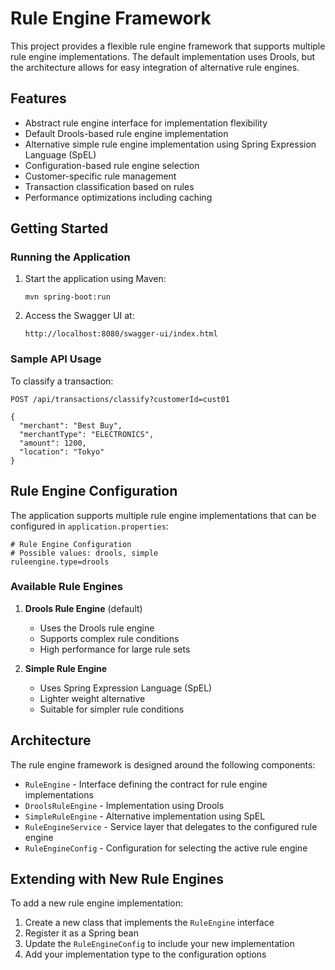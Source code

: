 # Rule Engine Framework

This project provides a flexible rule engine framework that supports multiple rule engine implementations. The default implementation uses Drools, but the architecture allows for easy integration of alternative rule engines.

## Features

- Abstract rule engine interface for implementation flexibility
- Default Drools-based rule engine implementation
- Alternative simple rule engine implementation using Spring Expression Language (SpEL)
- Configuration-based rule engine selection
- Customer-specific rule management
- Transaction classification based on rules
- Performance optimizations including caching

## Getting Started

### Running the Application

1. Start the application using Maven:
   ```
   mvn spring-boot:run
   ```

2. Access the Swagger UI at:
   ```
   http://localhost:8080/swagger-ui/index.html
   ```

### Sample API Usage

To classify a transaction:

```
POST /api/transactions/classify?customerId=cust01

{
  "merchant": "Best Buy",
  "merchantType": "ELECTRONICS",
  "amount": 1200,
  "location": "Tokyo"
}
```

## Rule Engine Configuration

The application supports multiple rule engine implementations that can be configured in `application.properties`:

```properties
# Rule Engine Configuration
# Possible values: drools, simple
ruleengine.type=drools
```

### Available Rule Engines

1. **Drools Rule Engine** (default)
   - Uses the Drools rule engine
   - Supports complex rule conditions
   - High performance for large rule sets

2. **Simple Rule Engine**
   - Uses Spring Expression Language (SpEL)
   - Lighter weight alternative
   - Suitable for simpler rule conditions

## Architecture

The rule engine framework is designed around the following components:

- `RuleEngine` - Interface defining the contract for rule engine implementations
- `DroolsRuleEngine` - Implementation using Drools
- `SimpleRuleEngine` - Alternative implementation using SpEL
- `RuleEngineService` - Service layer that delegates to the configured rule engine
- `RuleEngineConfig` - Configuration for selecting the active rule engine

## Extending with New Rule Engines

To add a new rule engine implementation:

1. Create a new class that implements the `RuleEngine` interface
2. Register it as a Spring bean
3. Update the `RuleEngineConfig` to include your new implementation
4. Add your implementation type to the configuration options
